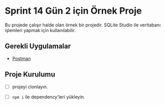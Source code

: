 # Sprint 14 Gün 2 için Örnek Proje

Bu projede çalışır halde olan örnek bir projedir. SQLite Studio ile veritabanı işlemleri yapmak için kullanılabilir.

## Gerekli Uygulamalar

- [Postman](https://www.getpostman.com/downloads/)

## Proje Kurulumu

- [ ] projeyi clonlayın.
- [ ] `npm i` ile dependency'leri yükleyin.


